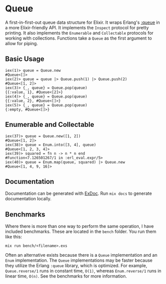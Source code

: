 # Queue

A first-in-first-out queue data structure for Elixir. It wraps Erlang's
[:queue](https://erlang.org/doc/man/queue.html) in a more Elixir-friendly API.
It implements the `Inspect` protocol for pretty printing. It also implements the
`Enumerable` and `Collectable` protocols for working with collections. Functions
take a `Queue` as the first argument to allow for piping.

<!-- TODO -->
<!-- ## Installation

If [available in Hex](https://hex.pm/docs/publish), the package can be installed
by adding `queue` to your list of dependencies in `mix.exs`:

```elixir
def deps do
  [
    {:queue, "~> 0.1.0"}
  ]
end
``` -->

## Basic Usage

```
iex(1)> queue = Queue.new
#Queue<[]>
iex(2)> queue = queue |> Queue.push(1) |> Queue.push(2)
#Queue<[1, 2]>
iex(3)> {_, queue} = Queue.pop(queue)
{{:value, 1}, #Queue<[2]>}
iex(4)> {_, queue} = Queue.pop(queue)
{{:value, 2}, #Queue<[]>}
iex(5)> {_, queue} = Queue.pop(queue)
{:empty, #Queue<[]>}
```

## Enumerable and Collectable

```
iex(37)> queue = Queue.new([1, 2])
#Queue<[1, 2]>
iex(38)> queue = Enum.into([3, 4], queue)
#Queue<[1, 2, 3, 4]>
iex(39)> squared = fn n -> n * n end
#Function<7.126501267/1 in :erl_eval.expr/5>
iex(40)> queue = Enum.map(queue, squared) |> Queue.new
#Queue<[1, 4, 9, 16]>
```

## Documentation

Documentation can be generated with [ExDoc](https://github.com/elixir-lang/ex_doc).
Run `mix docs` to generate documentation locally.

## Benchmarks

Where there is more than one way to perform the same operation, I have included
benchmarks. These are located in the `bench` folder. You run them like this:

`mix run bench/<filename>.exs`

Often an alternative exists because there is a `Queue` implementation and an
`Enum` implementation. The `Queue` implementations may be faster because
they utilize the Erlang `:queue` library, which is optimized. For example,
`Queue.reverse/1` runs in constant time, `O(1)`, whereas `Enum.reverse/1` runs
in linear time, `O(n)`. See the benchmarks for more information.
